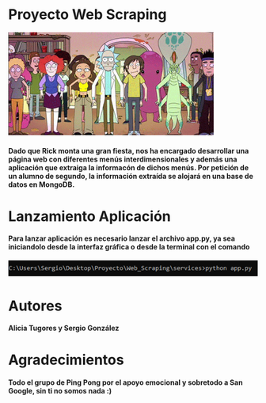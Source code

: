 # Proyecto Web Scraping
!["Gif Rick y Morty"](client-side-js/img/readme.gif "Gif Rick")
#### Dado que Rick monta una gran fiesta, nos ha encargado desarrollar una página web con diferentes menús interdimensionales y además una aplicación que extraiga la informacón de dichos menús.                                Por petición de un alumno de segundo, la información extraída se alojará en una base de datos en MongoDB.


# Lanzamiento Aplicación
#### Para lanzar aplicación es necesario lanzar el archivo app.py, ya sea iniciandolo desde la interfaz gráfica o desde la terminal con el comando 
!["Comando Lanzamiento"](client-side-js/img/comando.PNG "Comando lanzamiento")

# Autores
#### Alicia Tugores y Sergio González
# Agradecimientos 
#### Todo el grupo de Ping Pong por el apoyo emocional y sobretodo a San Google, sin ti no somos nada :)
